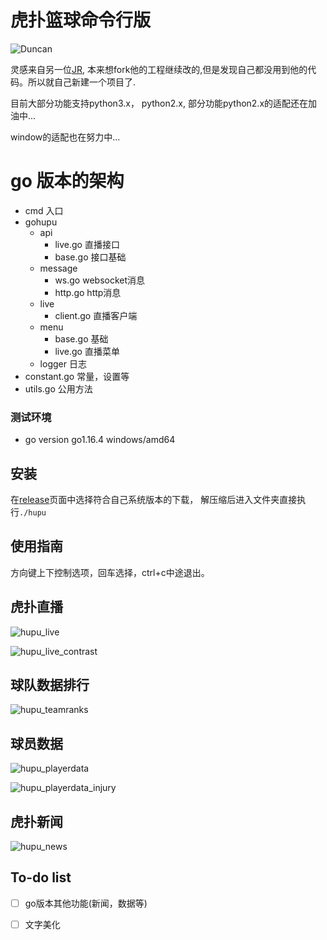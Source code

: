 # 虎扑篮球命令行版  
![Duncan](images/Duncan.jpg)

灵感来自另一位[JR](https://github.com/chenjiandongx/HupuLive), 本来想fork他的工程继续改的,但是发现自己都没用到他的代码。所以就自己新建一个项目了.

目前大部分功能支持python3.x， python2.x, 部分功能python2.x的适配还在加油中...

window的适配也在努力中...

# go 版本的架构

- cmd 入口
- gohupu
    - api
        - live.go 直播接口
        - base.go 接口基础
    - message
        - ws.go   websocket消息
        - http.go http消息
    - live
        - client.go 直播客户端
    - menu
        - base.go   基础
        - live.go   直播菜单
    - logger  日志
- constant.go  常量，设置等
- utils.go     公用方法

### 测试环境
* go version go1.16.4 windows/amd64

## 安装
在[release](https://github.com/wudizhangzhi/HupuApp/releases)页面中选择符合自己系统版本的下载，
解压缩后进入文件夹直接执行`./hupu`

## 使用指南
方向键上下控制选项，回车选择，ctrl+c中途退出。

## 虎扑直播
![hupu_live](images/hupu_live.gif)

![hupu_live_contrast](images/hupu_live_contrast.gif)



## 球队数据排行

![hupu_teamranks](images/hupu_teamranks.gif)


## 球员数据

![hupu_playerdata](images/hupu_playerdata.gif)


![hupu_playerdata_injury](images/hupu_playerdata_injury.gif)

## 虎扑新闻

![hupu_news](images/hupu_news.gif)


## To-do list
* [ ] go版本其他功能(新闻，数据等)
* [ ] 文字美化


